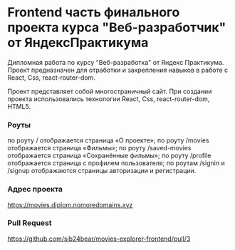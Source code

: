 # Frontend часть финального проекта курса "Веб-разработчик" от ЯндексПрактикума

Дипломная работа по курсу "Веб-разработка" от Яндекс Практикума. Проект предназначен для отработки и закрепления навыков в работе с React, Css, react-router-dom.

Проект представляет собой многостраничный сайт. При создании проекта использовались технологии React, Css, react-router-dom, HTML5.


### Роуты
  по роуту / отображается страница «О проекте»;
  по роуту /movies отображается страница «Фильмы»;
  по роуту /saved-movies отображается страница «Сохранённые фильмы»;
  по роуту /profile отображается страница с профилем пользователя;
  по роутам /signin и /signup отображаются страницы авторизации и регистрации.

### Адрес проекта
  https://movies.diplom.nomoredomains.xyz

### Pull Request
  https://github.com/sib24bear/movies-explorer-frontend/pull/3

